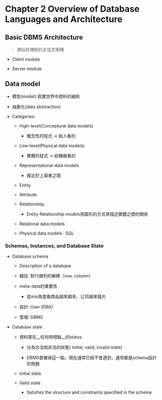 # Chapter 2 Overview of Database Languages and Architecture

## Basic DBMS Architecture

> 類似於傳統的主從式架構

- Client module

- Server module

## Data model

- 模型(model):真實世界中資料的縮影

- 抽象化(data abstraction)

- Categories:
    
    - High-level(Conceptural data models)

        - 概念性的程式 -> 給人看的

    - Low-level(Physical data models)

        - 實體的程式 -> 給機器看的 

    - Representational data models

        - 接近於上兩者之間

    - Entity

    - Attribute

    - Relationship:
        - Entity-Relationship models用圖形的方式來描述實體之間的關係

    - Relational data models

    - Physical data models : SQL

### Schemas, Instances, and Database State

- Database schema
    
    - Description of a database
    
    - 綱目: 對行跟列的解釋（row, column）

    - meta-data的重要性

        - 從mis角度看商品越來越多、公司越來越大
    
    - 設計: User (DBA)

    - 管理: DBMS

- Database state

    - 資料庫在__任何時間點__的status
    
        - 分為合法和非法的狀態( Initial, valid, invalid state)

        - DBMS會確保這一點，現在通常已經不會遇到，通常都是schema設計的問題
    
    - Initial state

    - Valid state 

        - Satisfies the structure and constraints specified in the schema
































